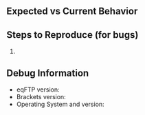 <!--- 
****************************************************************************************
*** Please check current issues and project's board for same problem/feature request ***
****************************************************************************************
--->

## Expected vs Current Behavior

## Steps to Reproduce (for bugs)
1.

## Debug Information
<!---
If you're having a major problem, please follow these steps to get some logs for me to dig
NOTE: LOGS MAY A WILL CONTAIN SENSETIVE INFORMATION. DO NOT POST UNEDITED LOGS HERE.
0. Turn on Debug in eqFTP settings
1. Press F12 in Brackets' main window
2. Open console tab
3. Reproduce the bug
4. Copy and edit log, remove connections' credentials
5. Paste here using ``` to format logs
```
your logs here
```
--->

* eqFTP version:
* Brackets version:
* Operating System and version:

